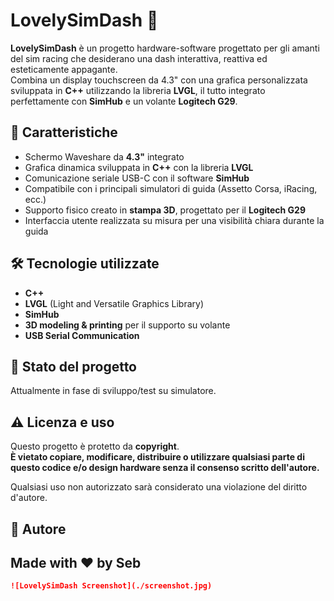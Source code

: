 # LovelySimDash 💖

**LovelySimDash** è un progetto hardware-software progettato per gli amanti del sim racing che desiderano una dash interattiva, reattiva ed esteticamente appagante.  
Combina un display touchscreen da 4.3" con una grafica personalizzata sviluppata in **C++** utilizzando la libreria **LVGL**, il tutto integrato perfettamente con **SimHub** e un volante **Logitech G29**.

## 🚀 Caratteristiche

- Schermo Waveshare da **4.3"** integrato
- Grafica dinamica sviluppata in **C++** con la libreria **LVGL**
- Comunicazione seriale USB-C con il software **SimHub**
- Compatibile con i principali simulatori di guida (Assetto Corsa, iRacing, ecc.)
- Supporto fisico creato in **stampa 3D**, progettato per il **Logitech G29**
- Interfaccia utente realizzata su misura per una visibilità chiara durante la guida

## 🛠️ Tecnologie utilizzate

- **C++**
- **LVGL** (Light and Versatile Graphics Library)
- **SimHub**
- **3D modeling & printing** per il supporto su volante
- **USB Serial Communication**

## 🧪 Stato del progetto

Attualmente in fase di sviluppo/test su simulatore.

## ⚠️ Licenza e uso

Questo progetto è protetto da **copyright**.  
**È vietato copiare, modificare, distribuire o utilizzare qualsiasi parte di questo codice e/o design hardware senza il consenso scritto dell'autore.**

Qualsiasi uso non autorizzato sarà considerato una violazione del diritto d'autore.

## 👤 Autore

Made with ❤️ by **Seb**  
---

```markdown
![LovelySimDash Screenshot](./screenshot.jpg)
